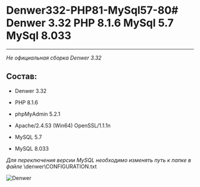 # Denwer332-PHP81-MySql57-80# Denwer 3.32 PHP 8.1.6 MySql 5.7 MySql 8.033
---
_Не официальная сборка Denwer 3.32_

## Состав:

* Denwer 3.32

* PHP 8.1.6

* phpMуAdmin 5.2.1

* Apache/2.4.53 (Win64) OpenSSL/1.1.1n

* MySQL 5.7

* MySQL 8.033

_Для переключения версии MySQL необходимо изменять путь к папке в файле_ \denwer\CONFIGURATION.txt

![Denwer](https://github.com/eduardlt/Denwer332-PHP81-MySql57-80/assets/53251994/e21871e5-95c7-44a4-ba5d-9b06fc26eee6)
